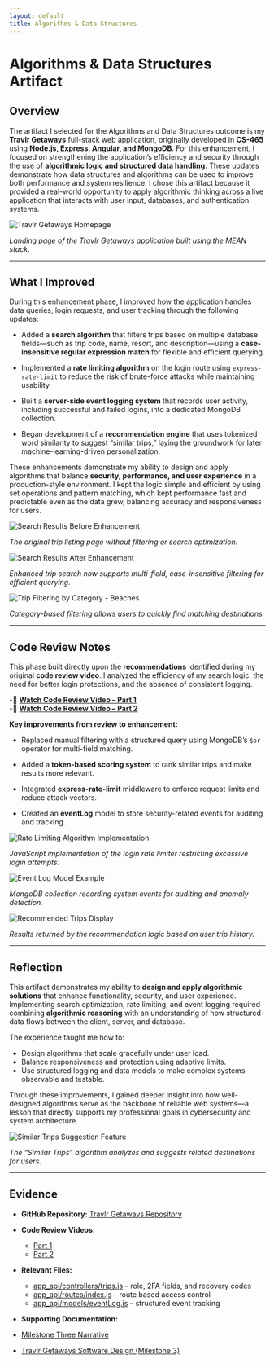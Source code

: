 ```yaml
---
layout: default
title: Algorithms & Data Structures
---
```


<link rel="stylesheet" href="../../assets/css/custom.css">

# Algorithms & Data Structures Artifact

## Overview

The artifact I selected for the Algorithms and Data Structures outcome is my **Travlr Getaways** full-stack web application, originally developed in **CS-465** using **Node.js, Express, Angular, and MongoDB**. For this enhancement, I focused on strengthening the application’s efficiency and security through the use of **algorithmic logic and structured data handling**. These updates demonstrate how data structures and algorithms can be used to improve both performance and system resilience. I chose this artifact because it provided a real-world opportunity to apply algorithmic thinking across a live application that interacts with user input, databases, and authentication systems.


![Travlr Getaways Homepage](../software-design/images/TravlrHomePage.jpg)

*Landing page of the Travlr Getaways application built using the MEAN stack.*

---

## What I Improved

During this enhancement phase, I improved how the application handles data queries, login requests, and user tracking through the following updates:

- Added a **search algorithm** that filters trips based on multiple database fields—such as trip code, name, resort, and description—using a **case-insensitive regular expression match** for flexible and efficient querying.
  
- Implemented a **rate limiting algorithm** on the login route using `express-rate-limit` to reduce the risk of brute-force attacks while maintaining usability.
   
- Built a **server-side event logging system** that records user activity, including successful and failed logins, into a dedicated MongoDB collection.
  
- Began development of a **recommendation engine** that uses tokenized word similarity to suggest “similar trips,” laying the groundwork for later machine-learning-driven personalization.  

These enhancements demonstrate my ability to design and apply algorithms that balance **security, performance, and user experience** in a production-style environment. I kept the logic simple and efficient by using set operations and pattern matching, which kept performance fast and predictable even as the data grew, balancing accuracy and responsiveness for users.


![Search Results Before Enhancement](../software-design/images/TravelListingBefore.jpg)

*The original trip listing page without filtering or search optimization.*

![Search Results After Enhancement](images/Search_Trip_After.jpg)

*Enhanced trip search now supports multi-field, case-insensitive filtering for efficient querying.*

![Trip Filtering by Category - Beaches](images/TravelListingBeaches.jpg)

*Category-based filtering allows users to quickly find matching destinations.*

---

## Code Review Notes

This phase built directly upon the **recommendations** identified during my original **code review video**. I analyzed the efficiency of my search logic, the need for better login protections, and the absence of consistent logging.

-🎥 [**Watch Code Review Video – Part 1**](https://youtu.be/yE4y5FZN2ck)  
-🎥 [**Watch Code Review Video – Part 2**](https://youtu.be/-rbaklZHxl4)


**Key improvements from review to enhancement:**

- Replaced manual filtering with a structured query using MongoDB’s `$or` operator for multi-field matching.
  
- Added a **token-based scoring system** to rank similar trips and make results more relevant.
  
- Integrated **express-rate-limit** middleware to enforce request limits and reduce attack vectors.
  
- Created an **eventLog** model to store security-related events for auditing and tracking.
  

![Rate Limiting Algorithm Implementation](images/RateLimitingCode.jpg)

*JavaScript implementation of the login rate limiter restricting excessive login attempts.*

![Event Log Model Example](../databases/images/EventLogs.jpg)

*MongoDB collection recording system events for auditing and anomaly detection.*

![Recommended Trips Display](../databases/images/Recommendations.jpg)

*Results returned by the recommendation logic based on user trip history.*

---

## Reflection

This artifact demonstrates my ability to **design and apply algorithmic solutions** that enhance functionality, security, and user experience. Implementing search optimization, rate limiting, and event logging required combining **algorithmic reasoning** with an understanding of how structured data flows between the client, server, and database.

The experience taught me how to:
- Design algorithms that scale gracefully under user load.  
- Balance responsiveness and protection using adaptive limits.  
- Use structured logging and data models to make complex systems observable and testable.  

Through these improvements, I gained deeper insight into how well-designed algorithms serve as the backbone of reliable web systems—a lesson that directly supports my professional goals in cybersecurity and system architecture.

![Similar Trips Suggestion Feature](images/SimilarTrip.jpg)

*The “Similar Trips” algorithm analyzes and suggests related destinations for users.*

---

## Evidence

- **GitHub Repository:** [Travlr Getaways Repository](https://github.com/thatone313/CS465FullStackDevelopment)  
- **Code Review Videos:**  
  - [Part 1](https://youtu.be/yE4y5FZN2ck)  
  - [Part 2](https://youtu.be/-rbaklZHxl4)
    
- **Relevant Files:**
  
  - [app_api/controllers/trips.js](../../supporting_files/trips.js) – role, 2FA fields, and recovery codes
  - [app_api/routes/index.js](../../supporting_files/index.js) – route based access control
  - [app_api/models/eventLog.js](../../supporting_files/eventLog.js) – structured event tracking
 
 - **Supporting Documentation:**
  - [Milestone Three Narrative](../../supporting_files/CS499MilestoneThree.docx)
  - [Travlr Getaways Software Design (Milestone 3)](https://drive.google.com/file/d/1IF_zji0vk2-m-XBww7o4Cm4JwnlkHhu2/view?usp=drive_link)
    
    

